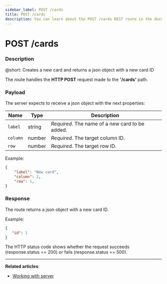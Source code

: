 ```yaml
---
sidebar_label: POST /cards
title: POST /cards
description: You can learn about the POST /cards REST route in the documentation of the DHTMLX JavaScript Kanban library. Browse developer guides and API reference, try out code examples and live demos, and download a free 30-day evaluation version of DHTMLX Kanban.
---
```


# POST /cards

### Description

@short: Creates a new card and returns a json object with a new card ID

The route handles the **HTTP POST** request made to the **'/cards'** path.

### Payload

The server expects to receive a json object with the next properties:

| Name       | Type        | Description |
| ----------- | ----------- | ----------- |
| `label`       |  string  | *Required*. The name of a new card to be added.|
| `column`       |  number  | *Required*. The target column ID.|
| `row`       |  number  | *Required*. The target row ID.|

Example:

~~~json
{
    "label": "New card",
    "column": 2,
    "row": 1,
}
~~~

### Response

The route returns a json object with a new card ID. 

Example:

~~~json
{ 
   "id": 1
}
~~~


The HTTP status code shows whether the request succeeds (response.status == 200) or fails (response.status == 500).

---

**Related articles**: 
- [Working with server](guides/working_with_server.md)

